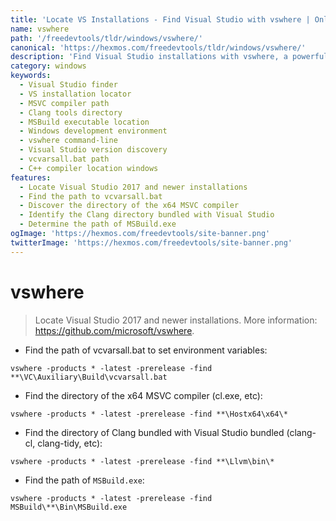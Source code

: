 ```yaml
---
title: 'Locate VS Installations - Find Visual Studio with vswhere | Online Free DevTools by Hexmos'
name: vswhere
path: '/freedevtools/tldr/windows/vswhere/'
canonical: 'https://hexmos.com/freedevtools/tldr/windows/vswhere/'
description: 'Find Visual Studio installations with vswhere, a powerful command-line tool. Locate MSVC compilers, Clang tools, and MSBuild executables quickly. Free online tool, no registration required.'
category: windows
keywords:
  - Visual Studio finder
  - VS installation locator
  - MSVC compiler path
  - Clang tools directory
  - MSBuild executable location
  - Windows development environment
  - vswhere command-line
  - Visual Studio version discovery
  - vcvarsall.bat path
  - C++ compiler location windows
features:
  - Locate Visual Studio 2017 and newer installations
  - Find the path to vcvarsall.bat
  - Discover the directory of the x64 MSVC compiler
  - Identify the Clang directory bundled with Visual Studio
  - Determine the path of MSBuild.exe
ogImage: 'https://hexmos.com/freedevtools/site-banner.png'
twitterImage: 'https://hexmos.com/freedevtools/site-banner.png'
---
```


# vswhere

> Locate Visual Studio 2017 and newer installations.
> More information: <https://github.com/microsoft/vswhere>.

- Find the path of vcvarsall.bat to set environment variables:

`vswhere -products * -latest -prerelease -find **\VC\Auxiliary\Build\vcvarsall.bat`

- Find the directory of the x64 MSVC compiler (cl.exe, etc):

`vswhere -products * -latest -prerelease -find **\Hostx64\x64\*`

- Find the directory of Clang bundled with Visual Studio bundled (clang-cl, clang-tidy, etc):

`vswhere -products * -latest -prerelease -find **\Llvm\bin\*`

- Find the path of `MSBuild.exe`:

`vswhere -products * -latest -prerelease -find MSBuild\**\Bin\MSBuild.exe`
